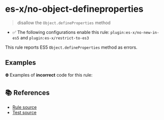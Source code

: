 # es-x/no-object-defineproperties
> disallow the `Object.defineProperties` method

- ✅ The following configurations enable this rule: `plugin:es-x/no-new-in-es5` and `plugin:es-x/restrict-to-es3`

This rule reports ES5 `Object.defineProperties` method as errors.

## Examples

⛔ Examples of **incorrect** code for this rule:

<eslint-playground type="bad" code="/*eslint es-x/no-object-defineproperties: error */
Object.defineProperties(obj, {})
" />

## 📚 References

- [Rule source](https://github.com/ota-meshi/eslint-plugin-es-x/blob/master/lib/rules/no-object-defineproperties.js)
- [Test source](https://github.com/ota-meshi/eslint-plugin-es-x/blob/master/tests/lib/rules/no-object-defineproperties.js)
